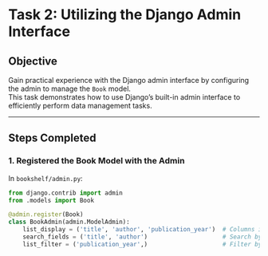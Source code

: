 # Task 2: Utilizing the Django Admin Interface

## Objective
Gain practical experience with the Django admin interface by configuring the admin to manage the `Book` model.  
This task demonstrates how to use Django’s built-in admin interface to efficiently perform data management tasks.

---

## Steps Completed

### 1. Registered the Book Model with the Admin
In `bookshelf/admin.py`:
```python
from django.contrib import admin
from .models import Book

@admin.register(Book)
class BookAdmin(admin.ModelAdmin):
    list_display = ('title', 'author', 'publication_year')  # Columns in list view
    search_fields = ('title', 'author')                     # Search by title and author
    list_filter = ('publication_year',)                     # Filter by publication year

